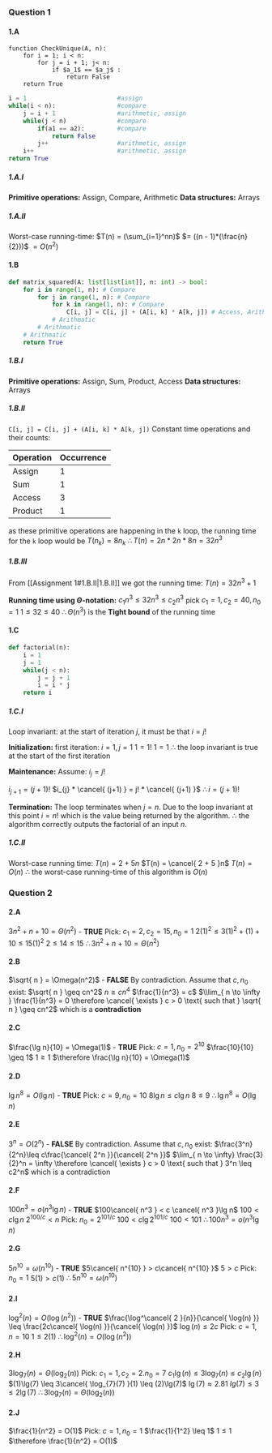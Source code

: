 ### Question 1

#### 1.A
```
function CheckUnique(A, n):
	for i = 1; i < n:
		for j = i + 1; j< n:
			if $a_1$ == $a_j$ :
				return False
	return True
```

```python
i = 1                         #assign
while(i < n):                 #compare
	j = i + 1                 #arithmetic, assign
	while(j < n)              #compare
		if(a1 == a2):         #compare
			return False      
		j++                   #arithmetic, assign
	i++                       #arithmetic, assign
return True
```
##### 1.A.I
**Primitive operations:** Assign, Compare, Arithmetic
**Data structures:** Arrays

##### 1.A.II
Worst-case running-time: 
$T(n) = (\sum_{i=1}^nn)$ 
	$= ((n - 1)*(\frac{n}{2}))$ 
	$= O(n^2)$ 
#### 1.B
```python
def matrix_squared(A: list[list[int]], n: int) -> bool:
	for i in range(1, n): # Compare
		for j in range(1, n): # Compare
			for k in range(1, n): # Compare 
				C[i, j] = C[i, j] + (A[i, k] * A[k, j]) # Access, Arithmatic, Assign
			# Arithmatic
		# Arithmatic
	# Arithmatic
	return True
```
##### 1.B.I
**Primitive operations:** Assign, Sum, Product, Access
**Data structures:** Arrays

##### 1.B.II
`C[i, j] = C[i, j] + (A[i, k] * A[k, j])`
Constant time operations and their counts: 

| Operation | Occurrence |
| ---- | ---- |
| Assign | 1 |
| Sum | 1 |
| Access | 3 |
| Product | 1 |
as these primitive operations are happening in the `k` loop, the running time for the `k` loop would be $T(n_k) = 8n_k$ $\therefore T(n) = 2n*2n*8n = 32n^3$ 

##### 1.B.III
From [[Assignment 1#1.B.II|1.B.II]] we got the running time: 
$T(n) = 32n^3 + 1$ 

**Running time using $\Theta$-notation:**
$c_{1}n^3 \le 32n^3 \le c_{2}n^3$
pick $c_{1} = 1, c_{2} = 40, n_{0} = 1$
$1 \le 32 \le 40$
$\therefore \Theta(n^3)$ is the **Tight bound** of the running time


#### 1.C
```python
def factorial(n):
	i = 1
	j = 1
	while(j < n):
		j = j + 1
		i = i * j
	return i
```

##### 1.C.I
Loop invariant: at the start of iteration $j$, it must be that $i = j!$

**Initialization:**
first iteration: $i = 1, j = 1$
$1 = 1!$
$1 = 1$ 
$\therefore$ the loop invariant is true at the start of the first iteration

**Maintenance:** 
Assume: $i_{j} = j!$

$i_{j+1} = (j+1)!$
$i_{j} * \cancel{ (j+1) } = j! * \cancel{ (j+1) }$
$\therefore i = (j+1)!$

**Termination:**
The loop terminates when $j = n$. Due to the loop invariant at this point $i = n!$ which is the value being returned by the algorithm. $\therefore$ the algorithm correctly outputs the factorial of an input $n$.

##### 1.C.II
Worst-case running time:
$T(n) = 2 + 5n$
$T(n) = \cancel{ 2 + 5 }n$
$T(n) = O(n)$
$\therefore$ the worst-case running-time of this algorithm is $O(n)$

### Question 2

#### 2.A
$3n^2 + n + 10 = \Theta(n^2)$ - **TRUE**
Pick: $c_{1} = 2, c_{2} = 15, n_{0} = 1$
$2(1)^2 \le 3(1)^2 + (1) + 10 \le 15(1)^2$
$2 \le 14 \le 15$
$\therefore 3n^2 + n + 10 = \Theta(n^2)$
#### 2.B
$\sqrt{ n } = \Omega(n^2)$ - **FALSE**
By contradiction.
Assume that $c, n_{0}$ exist:
$\sqrt{ n } \geq cn^2$
$n \geq cn^4$
$\frac{1}{n^3} = c$
$\\lim_{ n \to \infty } \frac{1}{n^3} = 0 \therefore \cancel{ \exists } c > 0 \text{ such that } \sqrt{ n } \geq cn^2$ which is a **contradiction**

#### 2.C
$\frac{\lg n}{10} = \Omega(1)$ - **TRUE**
Pick: $c = 1,n_{0} = 2^{10}$
$\frac{10}{10} \geq 1$
$1 \geq 1$
$\therefore \frac{\lg n}{10} = \Omega(1)$

#### 2.D
$\lg n^8 = O(\lg n)$ - **TRUE**
Pick: $c = 9,n_{0} = 10$
$8\lg n \leq c\lg n$
$8 \leq 9$
$\therefore \lg n^8 = O(\lg n)$

#### 2.E
$3^n = O(2^n)$ - **FALSE**
By contradiction.
Assume that $c, n_{0}$ exist:
$\frac{3^n}{2^n}\leq c\frac{\cancel{ 2^n }}{\cancel{ 2^n }}$
$\lim_{ n \to \infty} \frac{3}{2}^n = \infty \therefore \cancel{ \exists } c > 0 \text{ such that } 3^n \leq c2^n$ which is a contradiction 

#### 2.F
$100n^3 = o(n^3\lg n)$ - **TRUE**
$100\cancel{ n^3 } < c \cancel{ n^3 }\lg n$
$100 < c \lg n$
$2^{100/c} < n$
Pick: $n_{0} = 2^{101/c}$
$100 < c \lg{2^{101/c}}$
$100 < 101$
$\therefore 100n^3 = o(n^3\lg n)$
#### 2.G
$5n^{10} = \omega(n^{10})$ - **TRUE**
$5\cancel{ n^{10} } > c\cancel{ n^{10} }$
$5>c$
Pick: $n_{0} = 1$
$5(1) > c(1)$
$\therefore 5n^{10} = \omega(n^{10})$

#### 2.I
$\log^2(n) = O(\log(n^2))$ - **TRUE**
$\frac{\log^\cancel{ 2 }{n}}{\cancel{ \log(n) }} \leq \frac{2c\cancel{ \log(n) }}{\cancel{ \log(n) }}$
$\log(n) \leq 2c$
Pick: $c = 1, n = 10$
$1 \leq 2(1)$
$\therefore \log^2(n) = O(\log(n^2))$
#### 2.H
$3\log_{7}(n) = \Theta(\log_{2}(n))$
Pick: $c_{1} = 1, c_{2} = 2. n_{0} = 7$
$c_{1}\lg(n) \leq 3 \log_{7}(n)  \leq c_{2}\lg(n)$
$(1)\lg(7) \leq 3\cancel{ \log_{7}(7) }(1) \leq (2)\lg(7)$ 
$\lg(7) \approx 2.81$
$lg(7) \leq 3 \leq 2\lg(7)$
$\therefore 3\log_{7}(n) = \Theta(\log_{2}(n))$
#### 2.J
$\frac{1}{n^2} = O(1)$
Pick: $c = 1, n_{0} = 1$
$\frac{1}{1^2} \leq 1$
$1\leq 1$
$\therefore \frac{1}{n^2} = O(1)$
